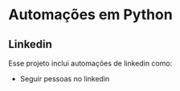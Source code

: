 # Automações em Python
## Linkedin
Esse projeto inclui automações de linkedin como:
- Seguir pessoas no linkedin